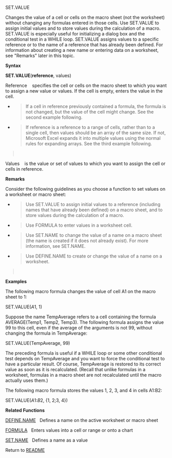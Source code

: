 SET.VALUE

Changes the value of a cell or cells on the macro sheet (not the
worksheet) without changing any formulas entered in those cells. Use
SET.VALUE to assign initial values and to store values during the
calculation of a macro. SET.VALUE is especially useful for initializing
a dialog box and the conditional test in a WHILE loop. SET.VALUE assigns
values to a specific reference or to the name of a reference that has
already been defined. For information about creating a new name or
entering data on a worksheet, see "Remarks" later in this topic.

**Syntax**

**SET.VALUE**(**reference**, values)

Reference&nbsp;&nbsp;&nbsp;&nbsp;specifies the cell or cells on the
macro sheet to which you want to assign a new value or values. If the
cell is empty, enters the value in the cell.

  - > If a cell in reference previously contained a formula, the formula
    > is not changed, but the value of the cell might change. See the
    > second example following.

  - > If reference is a reference to a range of cells, rather than to a
    > single cell, then values should be an array of the same size. If
    > not, Microsoft Excel expands it into multiple values using the
    > normal rules for expanding arrays. See the third example
    > following.

> &nbsp;

Values&nbsp;&nbsp;&nbsp;&nbsp;is the value or set of values to which you
want to assign the cell or cells in reference.

**Remarks**

Consider the following guidelines as you choose a function to set values
on a worksheet or macro sheet:

  - > Use SET.VALUE to assign initial values to a reference (including
    > names that have already been defined) on a macro sheet, and to
    > store values during the calculation of a macro.

  - > Use FORMULA to enter values in a worksheet cell.

  - > Use SET.NAME to change the value of a name on a macro sheet (the
    > name is created if it does not already exist). For more
    > information, see SET.NAME.

  - > Use DEFINE.NAME to create or change the value of a name on a
    > worksheet.

> &nbsp;

**Examples**

The following macro formula changes the value of cell A1 on the macro
sheet to 1:

SET.VALUE($A$1, 1)

Suppose the name TempAverage refers to a cell containing the formula
AVERAGE(Temp1, Temp2, Temp3). The following formula assigns the value 99
to this cell, even if the average of the arguments is not 99, without
changing the formula in TempAverage:

SET.VALUE(TempAverage, 99)

The preceding formula is useful if a WHILE loop or some other
conditional test depends on TempAverage and you want to force the
conditional test to have a particular result. Of course, TempAverage is
restored to its correct value as soon as it is recalculated. (Recall
that unlike formulas in a worksheet, formulas in a macro sheet are not
recalculated until the macro actually uses them.)

The following macro formula stores the values 1, 2, 3, and 4 in cells
A1:B2:

SET.VALUE($A$1:$B$2, {1, 2;3, 4})

**Related Functions**

[DEFINE.NAME](DEFINE.NAME.md)&nbsp;&nbsp;&nbsp;Defines a name on the active worksheet or
macro sheet

[FORMULA](FORMULA.md)&nbsp;&nbsp;&nbsp;Enters values into a cell or range or onto a
chart

[SET.NAME](SET.NAME.md)&nbsp;&nbsp;&nbsp;Defines a name as a value



Return to [README](README.md)

